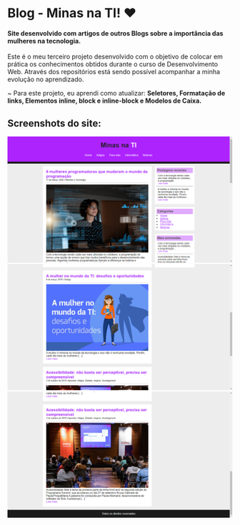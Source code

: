 # Blog - Minas na TI! ❤
#### Site desenvolvido com artigos de outros Blogs sobre a importância das mulheres na tecnologia.

Este é o meu terceiro projeto desenvolvido com o objetivo de colocar em prática os conhecimentos obtidos durante o curso de Desenvolvimento Web. Através dos repositórios está sendo possível acompanhar a minha evolução no aprendizado.

 ~ Para este projeto, eu aprendi como atualizar: **Seletores, Formatação de links, Elementos inline, block e inline-block e Modelos de Caixa.**

## Screenshots do site:

![](screenshots/img-1.png)
![](screenshots/img-2.png)
![](screenshots/img-3.png)

